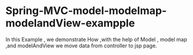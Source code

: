 # Spring-MVC-model-modelmap-modelandView-exampple
In this Example , we demonstrate How ,with the help of Model , model map ,and modelAndView we move data  from controller to jsp page. 
